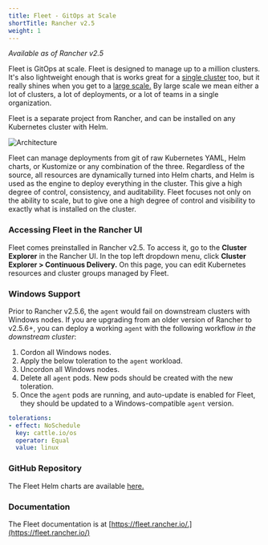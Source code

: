 ```yaml
---
title: Fleet - GitOps at Scale
shortTitle: Rancher v2.5
weight: 1
---
```


_Available as of Rancher v2.5_

Fleet is GitOps at scale. Fleet is designed to manage up to a million clusters. It's also lightweight enough that is works great for a [single cluster](https://fleet.rancher.io/single-cluster-install/) too, but it really shines when you get to a [large scale.](https://fleet.rancher.io/multi-cluster-install/) By large scale we mean either a lot of clusters, a lot of deployments, or a lot of teams in a single organization.

Fleet is a separate project from Rancher, and can be installed on any Kubernetes cluster with Helm.

![Architecture]({{<baseurl>}}/img/rancher/fleet-architecture.png)

Fleet can manage deployments from git of raw Kubernetes YAML, Helm charts, or Kustomize or any combination of the three. Regardless of the source, all resources are dynamically turned into Helm charts, and Helm is used as the engine to
deploy everything in the cluster. This give a high degree of control, consistency, and auditability. Fleet focuses not only on the ability to scale, but to give one a high degree of control and visibility to exactly what is installed on the cluster.

### Accessing Fleet in the Rancher UI

Fleet comes preinstalled in Rancher v2.5. To access it, go to the **Cluster Explorer** in the Rancher UI. In the top left dropdown menu, click **Cluster Explorer > Continuous Delivery.** On this page, you can edit Kubernetes resources and cluster groups managed by Fleet.

### Windows Support

Prior to Rancher v2.5.6, the `agent` would fail on downstream clusters with Windows nodes.
If you are upgrading from an older version of Rancher to v2.5.6+, you can deploy a working `agent` with the following workflow *in the downstream cluster*:

1. Cordon all Windows nodes.
1. Apply the below toleration to the `agent` workload.
1. Uncordon all Windows nodes.
1. Delete all `agent` pods. New pods should be created with the new toleration.
1. Once the `agent` pods are running, and auto-update is enabled for Fleet, they should be updated to a Windows-compatible `agent` version.

```yaml
tolerations:
- effect: NoSchedule
  key: cattle.io/os
  operator: Equal
  value: linux
```

### GitHub Repository

The Fleet Helm charts are available [here.](https://github.com/rancher/fleet/releases/latest)

### Documentation

The Fleet documentation is at [https://fleet.rancher.io/.](https://fleet.rancher.io/)
